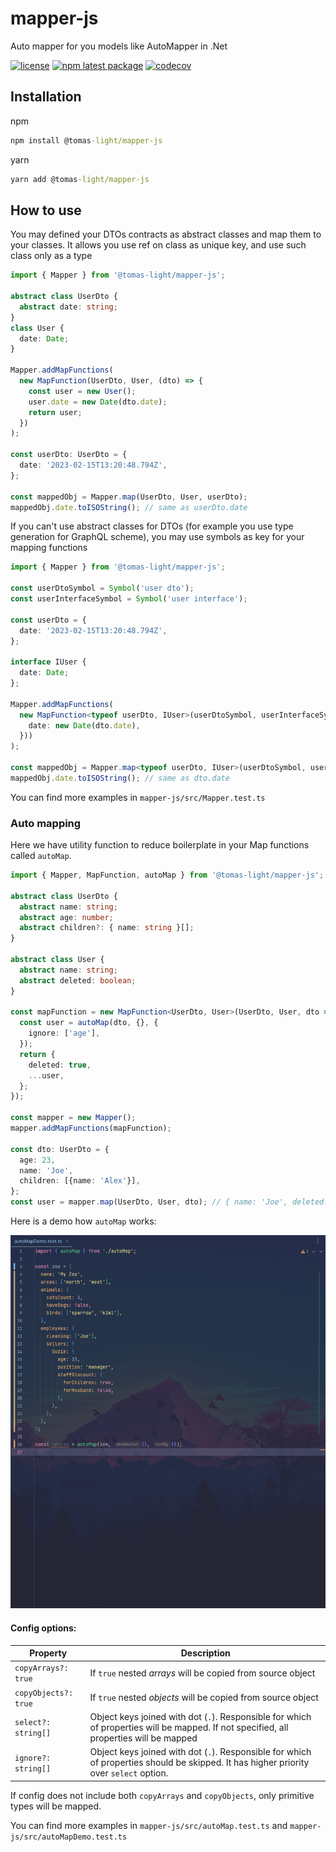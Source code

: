 # mapper-js
Auto mapper for you models like AutoMapper in .Net

[![license](https://img.shields.io/badge/license-MIT-blue.svg)](https://github.com/mui/material-ui/blob/HEAD/LICENSE)
[![npm latest package](https://img.shields.io/npm/v/@tomas-light/mapper-js/latest.svg)](https://img.shields.io/npm/v/@tomas-light/mapper-js/latest.svg)
[![codecov](https://codecov.io/github/tomas-light/mapper-js/branch/main/graph/badge.svg?token=NuAoioGPVD)](https://codecov.io/github/tomas-light/mapper-js)

## Installation
npm
```cmd
npm install @tomas-light/mapper-js
```
yarn
```cmd
yarn add @tomas-light/mapper-js
```

## How to use

You may defined your DTOs contracts as abstract classes and map them to your classes. It allows you use ref on class as unique key, and use such class only as a type
```ts
import { Mapper } from '@tomas-light/mapper-js';

abstract class UserDto {
  abstract date: string;
}
class User {
  date: Date;
}

Mapper.addMapFunctions(
  new MapFunction(UserDto, User, (dto) => {
    const user = new User();
    user.date = new Date(dto.date);
    return user;
  })
);

const userDto: UserDto = {
  date: '2023-02-15T13:20:48.794Z',
};

const mappedObj = Mapper.map(UserDto, User, userDto);
mappedObj.date.toISOString(); // same as userDto.date
```

If you can't use abstract classes for DTOs (for example you use type generation for GraphQL scheme), you may use symbols as key for your mapping functions

```ts
import { Mapper } from '@tomas-light/mapper-js';

const userDtoSymbol = Symbol('user dto');
const userInterfaceSymbol = Symbol('user interface');

const userDto = {
  date: '2023-02-15T13:20:48.794Z',
};

interface IUser {
  date: Date;
};

Mapper.addMapFunctions(
  new MapFunction<typeof userDto, IUser>(userDtoSymbol, userInterfaceSymbol, (dto) => ({
    date: new Date(dto.date),
  }))
);

const mappedObj = Mapper.map<typeof userDto, IUser>(userDtoSymbol, userInterfaceSymbol, dto);
mappedObj.date.toISOString(); // same as dto.date
```

You can find more examples in `mapper-js/src/Mapper.test.ts`

### Auto mapping

Here we have utility function to reduce boilerplate in your Map functions called `autoMap`.

```ts
import { Mapper, MapFunction, autoMap } from '@tomas-light/mapper-js';

abstract class UserDto {
  abstract name: string;
  abstract age: number;
  abstract children?: { name: string }[];
}

abstract class User {
  abstract name: string;
  abstract deleted: boolean;
}

const mapFunction = new MapFunction<UserDto, User>(UserDto, User, dto => {
  const user = autoMap(dto, {}, {
    ignore: ['age'],
  });
  return {
    deleted: true,
    ...user,
  };
});

const mapper = new Mapper();
mapper.addMapFunctions(mapFunction);

const dto: UserDto = {
  age: 23,
  name: 'Joe',
  children: [{name: 'Alex'}],
};
const user = mapper.map(UserDto, User, dto); // { name: 'Joe', deleted: true, }
```

Here is a demo how `autoMap` works:

![mapper-js demo](readme-images/mapper-js%20autoMap%20demo.gif)

#### Config options:

| Property              | Description                                                                                                                                                                             |
|-----------------------|-----------------------------------------------------------------------------------------------------------------------------------------------------------------------------------------|
| `copyArrays?: true`  | If `true` nested *arrays* will be copied from source object                                                                                                                             |
| `copyObjects?: true` | If `true` nested *objects* will be copied from source object                                                                                                                            |
| `select?: string[]`  | Object keys joined with dot (`.`). Responsible for which of properties will be mapped. If not specified, all properties will be mapped                                                  |
| `ignore?: string[]`  | Object keys joined with dot (`.`). Responsible for which of properties should be skipped. It has higher priority over `select` option.                                                  |

If config does not include both `copyArrays` and `copyObjects`, only primitive types will be mapped.

You can find more examples in `mapper-js/src/autoMap.test.ts` and `mapper-js/src/autoMapDemo.test.ts`
